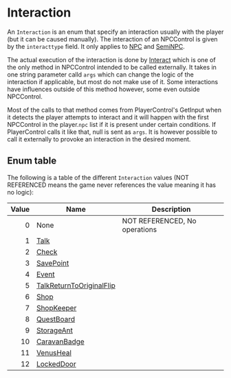 # Interaction
An `Interaction` is an enum that specify an interaction usually with the player (but it can be caused manually). The interaction of an NPCControl is given by the `interacttype` field. It only applies to [NPC](NPC.md) and [SemiNPC](Shop%20system.md#seminpc).

The actual execution of the interaction is done by [Interact](Notable%20methods/Interact.md) which is one of the only method in NPCControl intended to be called externally. It takes in one string parameter calld `args` which can change the logic of the interaction if applicable, but most do not make use of it. Some interactions have influences outside of this method however, some even outside NPCControl.

Most of the calls to that method comes from PlayerControl's GetInput when it detects the player attempts to interact and it will happen with the first NPCControl in the player.`npc` list if it is present under certain conditions. If PlayerControl calls it like that, null is sent as `args`. It is however possible to call it externally to provoke an interaction in the desired moment.

## Enum table
The following is a table of the different `Interaction` values (NOT REFERENCED means the game never references the value meaning it has no logic):

|Value|Name|Description|
|----:|----|-----------|
|0|None|NOT REFERENCED, No operations|
|1|[Talk](Interaction/Talk.md)| |
|2|[Check](Interaction/Check.md)| |
|3|[SavePoint](Interaction/SavePoint.md)| |
|4|[Event](Interaction/Event.md)| |
|5|[TalkReturnToOriginalFlip](Interaction/TalkReturnToOriginalFlip.md)| |
|6|[Shop](Interaction/Shop.md)| |
|7|[ShopKeeper](Interaction/ShopKeeper.md)| |
|8|[QuestBoard](Interaction/QuestBoard.md)| |
|9|[StorageAnt](Interaction/StorageAnt.md)| |
|10|[CaravanBadge](Interaction/CaravanBadge.md)| |
|11|[VenusHeal](Interaction/VenusHeal.md)| |
|12|[LockedDoor](Interaction/LockedDoor.md)| |